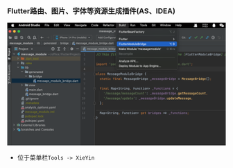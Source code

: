 ### Flutter路由、图片、字体等资源生成插件(AS、IDEA)
<img src="https://github.com/azhon/FlutterModuleBridge/blob/main/imgs/plugin.png" width="750" >

- 位于菜单栏`Tools -> XieYin`

